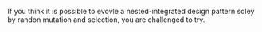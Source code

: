 If you think it is possible to evovle a nested-integrated design pattern soley by randon mutation and selection, you are challenged to try.
